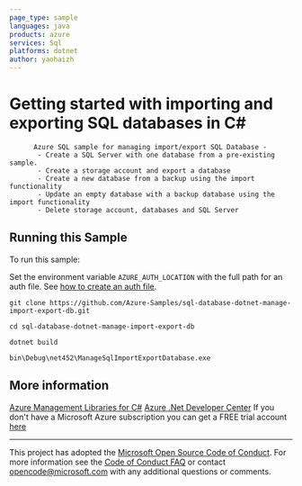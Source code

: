 ```yaml
---
page_type: sample
languages: java
products: azure
services: Sql
platforms: dotnet
author: yaohaizh
---
```


# Getting started with importing and exporting SQL databases in C# #

          Azure SQL sample for managing import/export SQL Database -
           - Create a SQL Server with one database from a pre-existing sample.
           - Create a storage account and export a database
           - Create a new database from a backup using the import functionality
           - Update an empty database with a backup database using the import functionality
           - Delete storage account, databases and SQL Server


## Running this Sample ##

To run this sample:

Set the environment variable `AZURE_AUTH_LOCATION` with the full path for an auth file. See [how to create an auth file](https://github.com/Azure/azure-libraries-for-net/blob/master/AUTH.md).

    git clone https://github.com/Azure-Samples/sql-database-dotnet-manage-import-export-db.git

    cd sql-database-dotnet-manage-import-export-db
  
    dotnet build
    
    bin\Debug\net452\ManageSqlImportExportDatabase.exe

## More information ##

[Azure Management Libraries for C#](https://github.com/Azure/azure-sdk-for-net/tree/Fluent)
[Azure .Net Developer Center](https://azure.microsoft.com/en-us/develop/net/)
If you don't have a Microsoft Azure subscription you can get a FREE trial account [here](http://go.microsoft.com/fwlink/?LinkId=330212)

---

This project has adopted the [Microsoft Open Source Code of Conduct](https://opensource.microsoft.com/codeofconduct/). For more information see the [Code of Conduct FAQ](https://opensource.microsoft.com/codeofconduct/faq/) or contact [opencode@microsoft.com](mailto:opencode@microsoft.com) with any additional questions or comments.